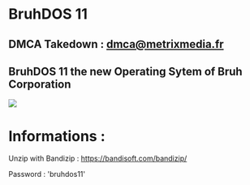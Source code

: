 # BruhDOS 11

## DMCA Takedown : dmca@metrixmedia.fr

## BruhDOS 11 the new Operating Sytem of Bruh Corporation

<img src='https://c.s-microsoft.com/en-us/CMSImages/hero_animation_poster_4K_Sharpened.jpg?version=e252e57c-4949-6726-4a60-a50c0aeec2ce'>

# Informations :

Unzip with Bandizip : https://bandisoft.com/bandizip/

Password : 'bruhdos11'
